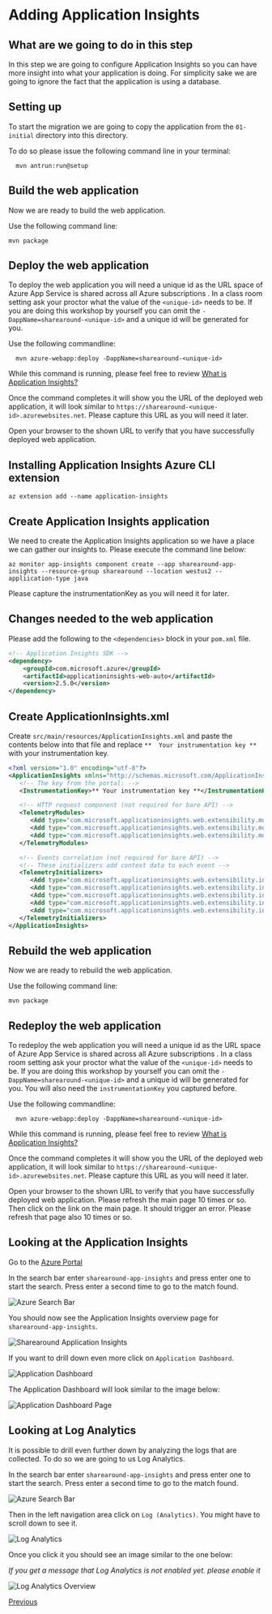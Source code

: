 # Adding Application Insights

## What are we going to do in this step

In this step we are going to configure Application Insights so you can have more
insight into what your application is doing. For simplicity sake we are going to
ignore the fact that the application is using a database.

## Setting up

To start the migration we are going to copy the application from the `01-initial`
directory into this directory.

To do so please issue the following command line
in your terminal:

```shell
  mvn antrun:run@setup
```

## Build the web application

Now we are ready to build the web application.

Use the following command line:

```shell
mvn package
```

## Deploy the web application

To deploy the web application you will need a unique id as the URL space of
Azure App Service is shared across all Azure subscriptions . In a class room
setting ask your proctor what the value of the `<unique-id>` needs to be. If you
are doing this workshop by yourself you can omit the
`-DappName=sharearound-<unique-id>` and a unique id will be generated for you.

Use the following commandline:

```shell
  mvn azure-webapp:deploy -DappName=sharearound-<unique-id>
```

While this command is running, please feel free to review
[What is Application Insights?](https://docs.microsoft.com/en-us/azure/azure-monitor/app/app-insights-overview)

Once the command completes it will show you the URL of the deployed web
application, it will look similar to
`https://sharearound-<unique-id>.azurewebsites.net`. Please capture this URL as
you will need it later.

Open your browser to the shown URL to verify that you have successfully deployed
web application.

## Installing Application Insights Azure CLI extension

```shell
az extension add --name application-insights
```

## Create Application Insights application

We need to create the Application Insights application so we have a place we can
gather our insights to. Please execute the command line below:

```shell
az monitor app-insights component create --app sharearound-app-insights --resource-group sharearound --location westus2 --appliication-type java
```

Please capture the instrumentationKey as you will need it for later.

## Changes needed to the web application

Please add the following to the `<dependencies>` block in your `pom.xml` file.

```xml
<!-- Application Insights SDK -->
<dependency>
    <groupId>com.microsoft.azure</groupId>
    <artifactId>applicationinsights-web-auto</artifactId>
    <version>2.5.0</version>
</dependency>
```

## Create ApplicationInsights.xml

Create `src/main/resources/ApplicationInsights.xml` and paste the contents below
into that file and replace `**  Your instrumentation key **` with your
instrumentation key.

```xml
<?xml version="1.0" encoding="utf-8"?>
<ApplicationInsights xmlns="http://schemas.microsoft.com/ApplicationInsights/2013/Settings" schemaVersion="2014-05-30">
   <!-- The key from the portal: -->
   <InstrumentationKey>** Your instrumentation key **</InstrumentationKey>

   <!-- HTTP request component (not required for bare API) -->
   <TelemetryModules>
      <Add type="com.microsoft.applicationinsights.web.extensibility.modules.WebRequestTrackingTelemetryModule"/>
      <Add type="com.microsoft.applicationinsights.web.extensibility.modules.WebSessionTrackingTelemetryModule"/>
      <Add type="com.microsoft.applicationinsights.web.extensibility.modules.WebUserTrackingTelemetryModule"/>
   </TelemetryModules>

   <!-- Events correlation (not required for bare API) -->
   <!-- These initializers add context data to each event -->
   <TelemetryInitializers>
      <Add type="com.microsoft.applicationinsights.web.extensibility.initializers.WebOperationIdTelemetryInitializer"/>
      <Add type="com.microsoft.applicationinsights.web.extensibility.initializers.WebOperationNameTelemetryInitializer"/>
      <Add type="com.microsoft.applicationinsights.web.extensibility.initializers.WebSessionTelemetryInitializer"/>
      <Add type="com.microsoft.applicationinsights.web.extensibility.initializers.WebUserTelemetryInitializer"/>
      <Add type="com.microsoft.applicationinsights.web.extensibility.initializers.WebUserAgentTelemetryInitializer"/>
   </TelemetryInitializers>
</ApplicationInsights>
```

## Rebuild the web application

Now we are ready to rebuild the web application.

Use the following command line:

```shell
mvn package
```

## Redeploy the web application

To redeploy the web application you will need a unique id as the URL space of
Azure App Service is shared across all Azure subscriptions . In a class room
setting ask your proctor what the value of the `<unique-id>` needs to be. If you
are doing this workshop by yourself you can omit the
`-DappName=sharearound-<unique-id>` and a unique id will be generated for you.
You will also need the `instrumentationKey` you captured before.

Use the following commandline:

```shell
  mvn azure-webapp:deploy -DappName=sharearound-<unique-id>
```

While this command is running, please feel free to review
[What is Application Insights?](https://docs.microsoft.com/en-us/azure/azure-monitor/app/app-insights-overview)

Once the command completes it will show you the URL of the deployed web
application, it will look similar to
`https://sharearound-<unique-id>.azurewebsites.net`. Please capture this URL as
you will need it later.

Open your browser to the shown URL to verify that you have successfully deployed
web application. Please refresh the main page 10 times or so. Then click on the
link on the main page. It should trigger an error. Please refresh that page also
10 times or so.

## Looking at the Application Insights

Go to the [Azure Portal](https://portal.azure.com)

In the search bar enter `sharearound-app-insights` and press enter one to start
the search. Press enter a second time to go to the match found.

![Azure Search Bar](images/azure-search-bar.png "Azure Search Bar")

You should now see the Application Insights overview page for `sharearound-app-insights`.

![Sharearound Application Insights](images/sharearound-app-insights.png "Sharearound Application Insights")

If you want to drill down even more click on `Application Dashboard`.

![Application Dashboard](images/application-dashboard.png "Application Dashboard")

The Application Dashboard will look similar to the image below:

![Application Dashboard Page](images/application-dashboard-detail.png "Application Dashboard Page")

## Looking at Log Analytics

It is possible to drill even further down by analyzing the logs that are collected.
To do so we are going to us Log Analytics.

In the search bar enter `sharearound-app-insights` and press enter one to start
the search. Press enter a second time to go to the match found.

![Azure Search Bar](images/azure-search-bar.png "Azure Search Bar")

Then in the left navigation area click on `Log (Analytics)`. You might have to scroll down to see it.

![Log Analytics](images/log-analytics-button.png "Log Analytics")

Once you click it you should see an image similar to the one below:

*If you get a message that Log Analytics is not enabled yet.
 please enable it*

![Log Analytics Overview](images/log-analytics-overview.png "Log Analytics Overview")



[Previous](../03-migrating-database/README.md)
